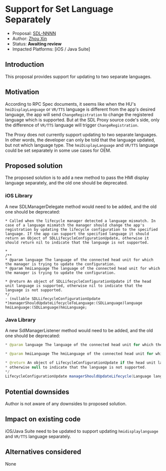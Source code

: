 # Support for Set Language Separately

* Proposal: [SDL-NNNN](NNNN-set-language-separately.md)
* Author: [Zhou Xin](https://github.com/zhouxin627)
* Status: **Awaiting review**
* Impacted Platforms: [iOS / Java Suite]

## Introduction
This proposal provides support for updating to two separate languages.

## Motivation
According to RPC Spec documents, it seems like when the HU's `hmiDisplayLanguage` or `VR/TTS` language is different from the app's desired language, the app will send `ChangeRegistration` to change the registered language which is supported.
But at the SDL Proxy source code's side, only the difference of `VR/TTS` language will trigger `ChangeRegistration`.

The Proxy does not currently support updating to two separate languages.
In other words, the developer can only be told that the language updated, but not which language type.
The `hmiDisplayLanguage` and `VR/TTS` language could be set separately in some use cases for OEM.

## Proposed solution
The proposed solution is to add a new method to pass the HMI display language separately, and the old one should be deprecated.

### iOS Library
A new SDLManagerDelegate method would need to be added, and the old one should be deprecated:

```objc
* Called when the lifecycle manager detected a language mismatch. In case of a language mismatch the manager should change the app's registration by updating the lifecycle configuration to the specified language. If the app can support the specified language it should return an Object of SDLLifecycleConfigurationUpdate, otherwise it should return nil to indicate that the language is not supported.

*
/**
* @param language The language of the connected head unit for which the manager is trying to update the configuration.
* @param hmiLanguage The language of the connected head unit for which the manager is trying to update the configuration.

* @return An object of SDLLifecycleConfigurationUpdate if the head unit language is supported, otherwise nil to indicate that the language is not supported.
*/
- (nullable SDLLifecycleConfigurationUpdate *)managerShouldUpdateLifecycleToLanguage:(SDLLanguage)language hmiLanguage:(SDLLanguage)hmiLanguage;

```

### Java Library
A new SdlManagerListener method would need to be added, and the old one should be deprecated:
```java
* @param language The language of the connected head unit for which the manager is trying to update the configuration.

* @param hmiLanguage The hmiLanguage of the connected head unit for which the manager is trying to update the configuration.

* @return An object of LifecycleConfigurationUpdate if the head unit language is supported,
* otherwise null to indicate that the language is not supported.
*/
LifecycleConfigurationUpdate managerShouldUpdateLifecycle(Language language, Language hmiLanguage);
```

## Potential downsides
Author is not aware of any downsides to proposed solution.

## Impact on existing code
iOS/Java Suite need to be updated to support updating `hmidisplaylanguage` and `VR/TTS` language separately.

## Alternatives considered
None
